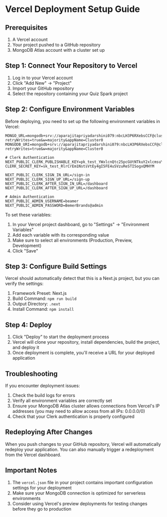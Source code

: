 # Vercel Deployment Setup Guide

## Prerequisites

1. A Vercel account
2. Your project pushed to a GitHub repository
3. MongoDB Atlas account with a cluster set up

## Step 1: Connect Your Repository to Vercel

1. Log in to your Vercel account
2. Click "Add New" → "Project"
3. Import your GitHub repository
4. Select the repository containing your Quiz Spark project

## Step 2: Configure Environment Variables

Before deploying, you need to set up the following environment variables in Vercel:

```
MONGO_URL=mongodb+srv://aparajitapriyadarshini079:nbcLH3P6RXebsCCF@cluster0.jvcwiba.mongodb.net/?retryWrites=true&w=majority&appName=Cluster0
MONGODB_URI=mongodb+srv://aparajitapriyadarshini079:nbcLH3P6RXebsCCF@cluster0.jvcwiba.mongodb.net/?retryWrites=true&w=majority&appName=Cluster0

# Clerk Authentication
NEXT_PUBLIC_CLERK_PUBLISHABLE_KEY=pk_test_YWxlcnQtc25pcGUtNTkuY2xlcmsuYWNjb3VudHMuZGV2JA
CLERK_SECRET_KEY=sk_test_RlrCrEm1NstsVtEy4gI5FE4uSVzuReSTISogxQMHYM

NEXT_PUBLIC_CLERK_SIGN_IN_URL=/sign-in
NEXT_PUBLIC_CLERK_SIGN_UP_URL=/sign-up
NEXT_PUBLIC_CLERK_AFTER_SIGN_IN_URL=/dashboard
NEXT_PUBLIC_CLERK_AFTER_SIGN_UP_URL=/dashboard

# Admin Authentication
NEXT_PUBLIC_ADMIN_USERNAME=beamer
NEXT_PUBLIC_ADMIN_PASSWORD=BemerBrands@admin
```

To set these variables:

1. In your Vercel project dashboard, go to "Settings" → "Environment Variables"
2. Add each variable with its corresponding value
3. Make sure to select all environments (Production, Preview, Development)
4. Click "Save"

## Step 3: Configure Build Settings

Vercel should automatically detect that this is a Next.js project, but you can verify the settings:

1. Framework Preset: Next.js
2. Build Command: `npm run build`
3. Output Directory: `.next`
4. Install Command: `npm install`

## Step 4: Deploy

1. Click "Deploy" to start the deployment process
2. Vercel will clone your repository, install dependencies, build the project, and deploy it
3. Once deployment is complete, you'll receive a URL for your deployed application

## Troubleshooting

If you encounter deployment issues:

1. Check the build logs for errors
2. Verify all environment variables are correctly set
3. Ensure your MongoDB Atlas cluster allows connections from Vercel's IP addresses (you may need to allow access from all IPs: 0.0.0.0/0)
4. Check that your Clerk authentication is properly configured

## Redeploying After Changes

When you push changes to your GitHub repository, Vercel will automatically redeploy your application. You can also manually trigger a redeployment from the Vercel dashboard.

## Important Notes

1. The `vercel.json` file in your project contains important configuration settings for your deployment
2. Make sure your MongoDB connection is optimized for serverless environments
3. Consider using Vercel's preview deployments for testing changes before they go to production